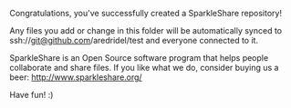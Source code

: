 Congratulations, you've successfully created a SparkleShare repository!

Any files you add or change in this folder will be automatically synced to 
ssh://git@github.com/aredridel/test and everyone connected to it.

SparkleShare is an Open Source software program that helps people collaborate and 
share files. If you like what we do, consider buying us a beer: http://www.sparkleshare.org/

Have fun! :)
